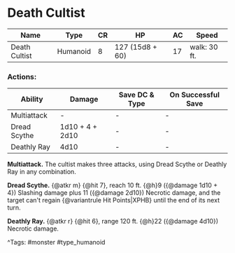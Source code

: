 # Death Cultist

| Name | Type | CR | HP | AC | Speed |
|------|------|----|----|----|-------|
| Death Cultist | Humanoid | 8 | 127 (15d8 + 60) | 17 | walk: 30 ft. |

### Actions:

| Ability | Damage | Save DC & Type | On Successful Save |
|---------|--------|----------------|--------------------|
| Multiattack | - | - | - |
| Dread Scythe | 1d10 + 4 + 2d10 | - | - |
| Deathly Ray | 4d10 | - | - |


**Multiattack.** The cultist makes three attacks, using Dread Scythe or Deathly Ray in any combination.

**Dread Scythe.** {@atkr m} {@hit 7}, reach 10 ft. {@h}9 ({@damage 1d10 + 4}) Slashing damage plus 11 ({@damage 2d10}) Necrotic damage, and the target can't regain {@variantrule Hit Points|XPHB} until the end of its next turn.

**Deathly Ray.** {@atkr r} {@hit 6}, range 120 ft. {@h}22 ({@damage 4d10}) Necrotic damage.

^Tags: #monster #type_humanoid